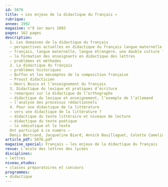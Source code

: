 ```yaml
---
id: 5076
title: « Les enjeux de la didactique du français »
rubrique: 
annee: 1992
magazine: n°9 1er mars 1993
pages: 162 pages
description: 
  1. Les domaines de la didactique du français 
  – perspectives actuelles en didactique du français langue maternelle 
  – français, langue maternelle, langue étrangère, une double culture ? 
  – la formation des enseignants en didactique des lettres
  – problèmes et méthodes
  2. La didactique du français
  – problèmes historiques
  – Buffon et les mécomptes de la composition française 
  – Proust didacticien 
  – Henri Bosco et l’enseignement du français
  3. Didactique du lexique et pratiques d’écriture 
  – remarques sur la didactique de l’orthographe 
  – didactique du lexique et enseignement, l’exemple de l’allemand 
  – l’analyse des processus rédactionnels
  4. Pour une didactique de la littérature 
  – vers une didactique de la littérature ? 
  – didactique du texte littéraire et niveaux de lecture 
  – didactique du texte poétique 
  – la sémiotique et le texte
  Ont participé à ce numéro – 
  Denis Bertrand, Jacqueline Biard, Annick Bouillaguet, Colette Camelin, Françoise Cordier, Frédérique Denis, Hiltraud Dupuy, Jean-Claude Larrat, Michel Massacret, Michel Mathias, Alain Pagès, Sylvie Plane, Michel Tamine et Martine Valdinoci-Carret
article_pdf: 5076.pdf
magazine_special: Français – les enjeux de la didactique du français
revue: L’école des lettres des lycées
disciplines:
- lettres
niveau_etudes:
- classes préparatoires et concours
programmes:
- didactique
---
```

